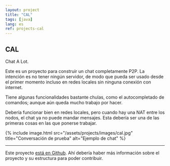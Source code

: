 ```yaml
---
layout: project
title: "CAL"
tags: [java]
lang: es
ref: projects-cal
---
```


## CAL

Chat A Lot.

Este es un proyecto para construir un chat completamente P2P. La intención es no tener
ningún servidor, de modo que pueda ser usado desde el primer momento incluso en redes
locales sin ninguna conexión con internet.

Tiene algunas funcionalidades bastante chulas, como el autocompletado de comandos; aunque
aún queda mucho trabajo por hacer.

Debería funcionar bien en redes locales, pero cuando hay una NAT entre los nodos, el chat
ya no puede mandar mensajes. Esta debería ser una de las primeras cosas en las que
ponerse trabajar.

{% include image.html
	src="/assets/projects/images/cal.jpg"
	title="Conversación de prueba"
	alt="Ejemplo de chat"
%}

----

Este proyecto [está en Github](https://github.com/Foo-Manroot/CAL). Ahí debería haber
más información sobre el proyecto y su estructura para poder contribuir.

